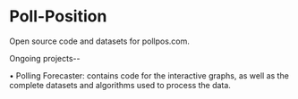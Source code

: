 # Poll-Position
Open source code and datasets for pollpos.com.

Ongoing projects--

• Polling Forecaster: contains code for the interactive graphs, as well as the complete datasets and algorithms used to process the data.
